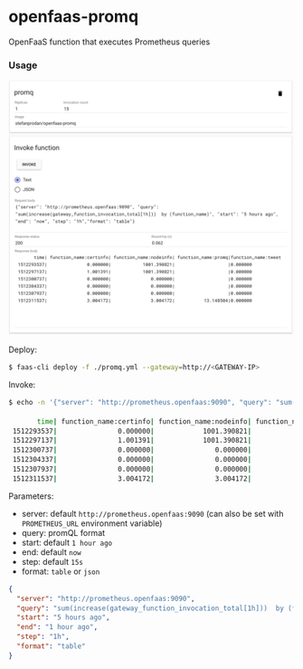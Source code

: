 # openfaas-promq

OpenFaaS function that executes Prometheus queries

### Usage

![OpenFaaS](https://github.com/stefanprodan/openfaas-promq/blob/master/screens/invoke-ui.png)

Deploy:

```bash
$ faas-cli deploy -f ./promq.yml --gateway=http://<GATEWAY-IP> 
```

Invoke:

```bash
$ echo -n '{"server": "http://prometheus.openfaas:9090", "query": "sum(increase(gateway_function_invocation_total[1h]))  by (function_name)", "start": "5 hours ago", "end": "now", "step": "1h","format": "table"}' | faas-cli invoke promq --gateway=<GATEWAY-IP>

       time| function_name:certinfo| function_name:nodeinfo| function_name:promq
 1512293537|               0.000000|            1001.390821|                    
 1512297137|               1.001391|            1001.390821|                    
 1512300737|               0.000000|               0.000000|                    
 1512304337|               0.000000|               0.000000|                    
 1512307937|               0.000000|               0.000000|                    
 1512311537|               3.004172|               3.004172|           13.148504
```

Parameters:

* server: default `http://prometheus.openfaas:9090` (can also be set with `PROMETHEUS_URL` environment variable)
* query: promQL format
* start: default `1 hour ago`
* end: default `now`
* step: default `15s`
* format: `table` or `json`

```json
{
  "server": "http://prometheus.openfaas:9090",
  "query": "sum(increase(gateway_function_invocation_total[1h]))  by (function_name)",
  "start": "5 hours ago",
  "end": "1 hour ago",
  "step": "1h",
  "format": "table"
}
```

